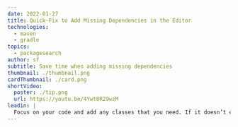 ```yaml
---
date: 2022-01-27
title: Quick-Fix to Add Missing Dependencies in the Editor
technologies:
  - maven
  - gradle
topics:
  - packagesearch
author: sf
subtitle: Save time when adding missing dependencies
thumbnail: ./thumbnail.png
cardThumbnail: ./card.png
shortVideo:
  poster: ./tip.png
  url: https://youtu.be/4Ywt0R29wzM
leadin: |
  Focus on your code and add any classes that you need. If it doesn’t exist in your classpath, use quick fix **⌥+↩** (macOS) or **Alt+Enter** (Windows/Linux) to let Package Search help you add the missing dependencies. Neat! ✨
---
```


